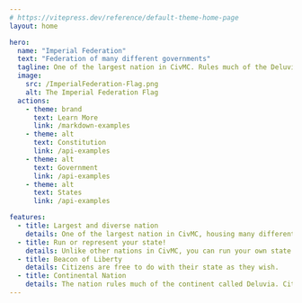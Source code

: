 ```yaml
---
# https://vitepress.dev/reference/default-theme-home-page
layout: home

hero:
  name: "Imperial Federation"
  text: "Federation of many different governments"
  tagline: One of the largest nation in CivMC. Rules much of the Deluvia Continent.
  image:
    src: /ImperialFederation-Flag.png
    alt: The Imperial Federation Flag
  actions:
    - theme: brand
      text: Learn More
      link: /markdown-examples
    - theme: alt
      text: Constitution
      link: /api-examples
    - theme: alt
      text: Government
      link: /api-examples
    - theme: alt
      text: States
      link: /api-examples

features:
  - title: Largest and diverse nation
    details: One of the largest nation in CivMC, housing many different cultures and governments.
  - title: Run or represent your state!
    details: Unlike other nations in CivMC, you can run your own state or represent one of your favorite state.
  - title: Beacon of Liberty
    details: Citizens are free to do with their state as they wish.
  - title: Continental Nation
    details: The nation rules much of the continent called Deluvia. Citizens of the IF enjoys total freedom of movement and safety across the continent.
---
```


